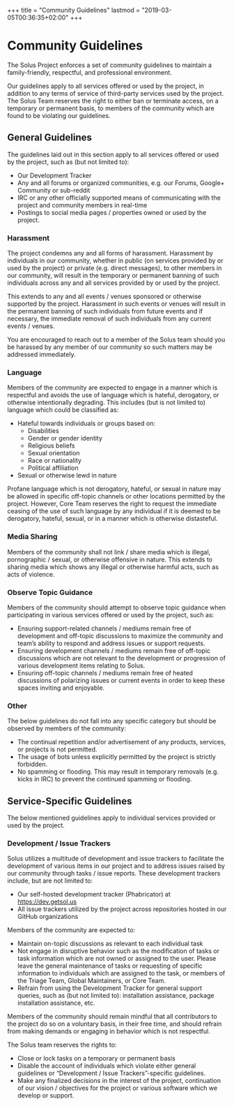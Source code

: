 +++
title = "Community Guidelines"
lastmod = "2019-03-05T00:36:35+02:00"
+++
# Community Guidelines

The Solus Project enforces a set of community guidelines to maintain a family-friendly, respectful, and professional environment.

Our guidelines apply to all services offered or used by the project, in addition to any terms of service of third-party services used by the project. The Solus Team reserves the right to either ban or terminate access, on a temporary or permanent basis, to members of the community which are found to be violating our guidelines.

## General Guidelines

The guidelines laid out in this section apply to all services offered or used by the project, such as (but not limited to):

- Our Development Tracker
- Any and all forums or organized communities, e.g. our Forums, Google+ Community or sub-reddit
- IRC or any other officially supported means of communicating with the project and community members in real-time
- Postings to social media pages / properties owned or used by the project.

### Harassment

The project condemns any and all forms of harassment. Harassment by individuals in our community, whether in public (on services provided by or used by the project) or private (e.g. direct messages), to other members in our community, will result in the temporary or permanent banning of such individuals across any and all services provided by or used by the project.

This extends to any and all events / venues sponsored or otherwise supported by the project. Harassment in such events or venues will result in the permanent banning of such individuals from future events and if necessary, the immediate removal of such individuals from any current events / venues.

You are encouraged to reach out to a member of the Solus team should you be harassed by any member of our community so such matters may be addressed immediately.

### Language

Members of the community are expected to engage in a manner which is respectful and avoids the use of language which is hateful, derogatory, or otherwise intentionally degrading. This includes (but is not limited to) language which could be classified as:

- Hateful towards individuals or groups based on:
  - Disabilities
  - Gender or gender identity
  - Religious beliefs
  - Sexual orientation
  - Race or nationality
  - Political affiliation
- Sexual or otherwise lewd in nature

Profane language which is not derogatory, hateful, or sexual in nature may be allowed in specific off-topic channels or other locations permitted by the project. However, Core Team reserves the right to request the immediate ceasing of the use of such language by any individual if it is deemed to be derogatory, hateful, sexual, or in a manner which is otherwise distasteful.

### Media Sharing

Members of the community shall not link / share media which is illegal, pornographic / sexual, or otherwise offensive in nature. This extends to sharing media which shows any illegal or otherwise harmful acts, such as acts of violence.

### Observe Topic Guidance

Members of the community should attempt to observe topic guidance when participating in various services offered or used by the project, such as:

- Ensuring support-related channels / mediums remain free of development and off-topic discussions to maximize the community and team’s ability to respond and address issues or support requests.
- Ensuring development channels / mediums remain free of off-topic discussions which are not relevant to the development or progression of various development items relating to Solus.
- Ensuring off-topic channels / mediums remain free of heated discussions of polarizing issues or current events in order to keep these spaces inviting and enjoyable.

### Other

The below guidelines do not fall into any specific category but should be observed by members of the community:

- The continual repetition and/or advertisement of any products, services, or projects is not permitted.
- The usage of bots unless explicitly permitted by the project is strictly forbidden.
- No spamming or flooding. This may result in temporary removals (e.g. kicks in IRC) to prevent the continued spamming or flooding.

## Service-Specific Guidelines

The below mentioned guidelines apply to individual services provided or used by the project.

### Development / Issue Trackers

Solus utilizes a multitude of development and issue trackers to facilitate the development of various items in our project and to address issues raised by our community through tasks / issue reports. These development trackers include, but are not limited to:

- Our self-hosted development tracker (Phabricator) at https://dev.getsol.us
- All issue trackers utilized by the project across repositories hosted in our GitHub organizations

Members of the community are expected to:

- Maintain on-topic discussions as relevant to each individual task
- Not engage in disruptive behavior such as the modification of tasks or task information which are not owned or assigned to the user. Please leave the general maintenance of tasks or requesting of specific information to individuals which are assigned to the task, or members of the Triage Team, Global Maintainers, or Core Team.
- Refrain from using the Development Tracker for general support queries, such as (but not limited to): installation assistance, package installation assistance, etc.

Members of the community should remain mindful that all contributors to the project do so on a voluntary basis, in their free time, and should refrain from making demands or engaging in behavior which is not respectful.

The Solus team reserves the rights to:

- Close or lock tasks on a temporary or permanent basis
- Disable the account of individuals which violate either general guidelines or “Development / Issue Trackers”-specific guidelines.
- Make any finalized decisions in the interest of the project, continuation of our vision / objectives for the project or various software which we develop or support.
